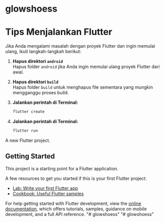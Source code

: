 # glowshoess

# Tips Menjalankan Flutter

Jika Anda mengalami masalah dengan proyek Flutter dan ingin memulai ulang, ikuti langkah-langkah berikut:

1. **Hapus direktori `android`**  
   Hapus folder `android` jika Anda ingin memulai ulang proyek Flutter dari awal.

2. **Hapus direktori `build`**  
   Hapus folder `build` untuk menghapus file sementara yang mungkin mengganggu proses build.

3. **Jalankan perintah di Terminal:**
   ```bash
   flutter create

4. **Jalankan perintah di Terminal:**
   ```bash
   flutter run

A new Flutter project.

## Getting Started

This project is a starting point for a Flutter application.

A few resources to get you started if this is your first Flutter project:

- [Lab: Write your first Flutter app](https://docs.flutter.dev/get-started/codelab)
- [Cookbook: Useful Flutter samples](https://docs.flutter.dev/cookbook)

For help getting started with Flutter development, view the
[online documentation](https://docs.flutter.dev/), which offers tutorials,
samples, guidance on mobile development, and a full API reference.
"# glowshoess" 
"# glowshoess" 
